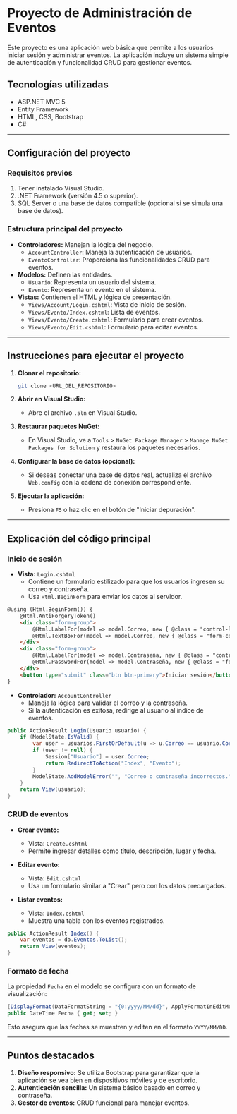 # Proyecto de Administración de Eventos

Este proyecto es una aplicación web básica que permite a los usuarios iniciar sesión y administrar eventos. La aplicación incluye un sistema simple de autenticación y funcionalidad CRUD para gestionar eventos.

## Tecnologías utilizadas
- ASP.NET MVC 5
- Entity Framework
- HTML, CSS, Bootstrap
- C#

---

## Configuración del proyecto

### Requisitos previos
1. Tener instalado Visual Studio.
2. .NET Framework (versión 4.5 o superior).
3. SQL Server o una base de datos compatible (opcional si se simula una base de datos).

### Estructura principal del proyecto
- **Controladores:** Manejan la lógica del negocio.
  - `AccountController`: Maneja la autenticación de usuarios.
  - `EventoController`: Proporciona las funcionalidades CRUD para eventos.
- **Modelos:** Definen las entidades.
  - `Usuario`: Representa un usuario del sistema.
  - `Evento`: Representa un evento en el sistema.
- **Vistas:** Contienen el HTML y lógica de presentación.
  - `Views/Account/Login.cshtml`: Vista de inicio de sesión.
  - `Views/Evento/Index.cshtml`: Lista de eventos.
  - `Views/Evento/Create.cshtml`: Formulario para crear eventos.
  - `Views/Evento/Edit.cshtml`: Formulario para editar eventos.

---

## Instrucciones para ejecutar el proyecto

1. **Clonar el repositorio:**
   ```bash
   git clone <URL_DEL_REPOSITORIO>
   ```

2. **Abrir en Visual Studio:**
   - Abre el archivo `.sln` en Visual Studio.

3. **Restaurar paquetes NuGet:**
   - En Visual Studio, ve a `Tools` > `NuGet Package Manager` > `Manage NuGet Packages for Solution` y restaura los paquetes necesarios.

4. **Configurar la base de datos (opcional):**
   - Si deseas conectar una base de datos real, actualiza el archivo `Web.config` con la cadena de conexión correspondiente.

5. **Ejecutar la aplicación:**
   - Presiona `F5` o haz clic en el botón de "Iniciar depuración".

---

## Explicación del código principal

### Inicio de sesión
- **Vista:** `Login.cshtml`
  - Contiene un formulario estilizado para que los usuarios ingresen su correo y contraseña.
  - Usa `Html.BeginForm` para enviar los datos al servidor.

```html
@using (Html.BeginForm()) {
    @Html.AntiForgeryToken()
    <div class="form-group">
        @Html.LabelFor(model => model.Correo, new { @class = "control-label" })
        @Html.TextBoxFor(model => model.Correo, new { @class = "form-control" })
    </div>
    <div class="form-group">
        @Html.LabelFor(model => model.Contraseña, new { @class = "control-label" })
        @Html.PasswordFor(model => model.Contraseña, new { @class = "form-control" })
    </div>
    <button type="submit" class="btn btn-primary">Iniciar sesión</button>
}
```

- **Controlador:** `AccountController`
  - Maneja la lógica para validar el correo y la contraseña.
  - Si la autenticación es exitosa, redirige al usuario al índice de eventos.

```csharp
public ActionResult Login(Usuario usuario) {
    if (ModelState.IsValid) {
        var user = usuarios.FirstOrDefault(u => u.Correo == usuario.Correo && u.Contraseña == usuario.Contraseña);
        if (user != null) {
            Session["Usuario"] = user.Correo;
            return RedirectToAction("Index", "Evento");
        }
        ModelState.AddModelError("", "Correo o contraseña incorrectos.");
    }
    return View(usuario);
}
```

### CRUD de eventos
- **Crear evento:**
  - Vista: `Create.cshtml`
  - Permite ingresar detalles como título, descripción, lugar y fecha.

- **Editar evento:**
  - Vista: `Edit.cshtml`
  - Usa un formulario similar a "Crear" pero con los datos precargados.

- **Listar eventos:**
  - Vista: `Index.cshtml`
  - Muestra una tabla con los eventos registrados.

```csharp
public ActionResult Index() {
    var eventos = db.Eventos.ToList();
    return View(eventos);
}
```

### Formato de fecha
La propiedad `Fecha` en el modelo se configura con un formato de visualización:

```csharp
[DisplayFormat(DataFormatString = "{0:yyyy/MM/dd}", ApplyFormatInEditMode = true)]
public DateTime Fecha { get; set; }
```

Esto asegura que las fechas se muestren y editen en el formato `YYYY/MM/DD`.

---

## Puntos destacados
1. **Diseño responsivo:** Se utiliza Bootstrap para garantizar que la aplicación se vea bien en dispositivos móviles y de escritorio.
2. **Autenticación sencilla:** Un sistema básico basado en correo y contraseña.
3. **Gestor de eventos:** CRUD funcional para manejar eventos.
